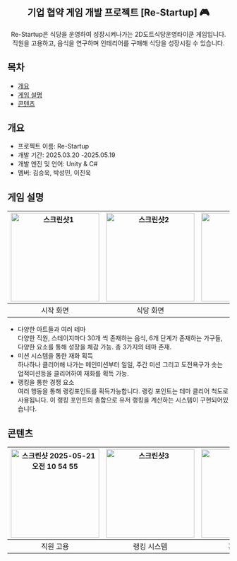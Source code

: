 <div align="center">
<h2> 기업 협약 게임 개발 프로젝트 [Re-Startup] 🎮</h2>
Re-Startup은 식당을 운영하여 성장시켜나가는 2D도트식당운영타이쿤 게임입니다. <br> 직원을 고용하고, 음식을 연구하며 인테리어를 구매해 식당을 성장시킬 수 있습니다.
</div>

## 목차
  - [개요](#개요) 
  - [게임 설명](#게임-설명)
  - [콘텐츠](#콘텐츠)

## 개요
- 프로젝트 이름: Re-Startup
- 개발 기간: 2025.03.20 -2025.05.19
- 개발 엔진 및 언어: Unity & C#
- 멤버: 김승욱, 박성민, 이진욱

## 게임 설명

|<img width="200" alt="스크린샷1" src="https://github.com/user-attachments/assets/32f7aadd-6905-4e64-b463-8633e9fb3396"/>|<img width="200" alt="스크린샷2" src="https://github.com/user-attachments/assets/7e761582-b2d0-419d-b03e-60d58ed75144" />|<img width="200" alt="스크린샷3" src="https://github.com/user-attachments/assets/3164f5ba-1634-415b-95b4-7721a0265158" />|
|:---:|:---:|:---:|
|시작 화면|식당 화면|랭킹 화면|


- 다양한 아트들과 여러 테마<br>
다양한 직원, 스테이지마다 30개 씩 존재하는 음식, 6개 단계가 존재하는 가구들, 다양한 요소를 통해 성장을 체감 가능. 총 3가지의 테마 존재.<br>
- 미션 시스템을 통한 재화 획득<br>
하나하나 클리어해 나가는 메인미션부터 일일, 주간 미션 그리고 도전욕구가 솟는 업적미션등을 클리어하여 재화를 획득 가능.<br>
- 랭킹을 통한 경쟁 요소<br>
여러 행동을 통해 랭킹포인트를 획득가능합니다. 랭킹 포인트는 테마 클리어 척도로 사용됩니다. 이 랭킹 포인트의 총합으로 유저 랭킹을 계산하는 시스템이 구현되어있습니다.<br>


## 콘텐츠

|<img width="200" alt="스크린샷 2025-05-21 오전 10 54 55" src="https://github.com/user-attachments/assets/fba34ab0-1e08-4f96-bbee-5a28aeed15ae" />|<img width="200" alt="스크린샷3" src="https://github.com/user-attachments/assets/1738d27d-6f62-4266-9a33-3b850ca617d8" />|<img width="200" alt="스크린샷4" src="https://github.com/user-attachments/assets/8cd80765-ac5b-4d11-9be7-30afbbc51c0b" />|<img width="200" alt="스크린샷 2025-05-28 오후 5 39 59" src="https://github.com/user-attachments/assets/8fa671b0-d0f1-4216-aa52-9b8a13e050f6" />|
|:---:|:---:|:---:|:--:|
|직원 고용|랭킹 시스템|홍보 시스템|미션 시스템|



